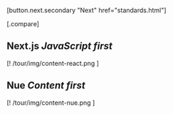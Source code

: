 
[button.next.secondary "Next" href="standards.html"]

[.compare]
  ## Next.js *JavaScript first*

  [! /tour/img/content-react.png ]

  ## Nue *Content first*

  [! /tour/img/content-nue.png ]
